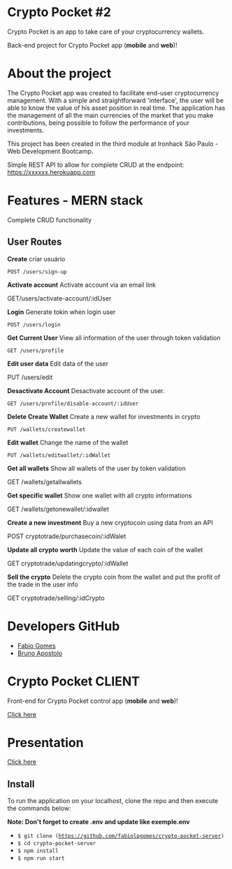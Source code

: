 ﻿# Crypto Pocket #2
 
Crypto Pocket is an app to take care of your cryptocurrency wallets.

Back-end project for Crypto Pocket app (**mobile** and **web**)!

# About the project

The Crypto Pocket app was created to facilitate end-user cryptocurrency management. With a simple and straightforward 'interface', the user will be able to know the value of his asset position in real time. The application has the management of all the main currencies of the market that you make contributions, being possible to follow the performance of your investments.

This project has been created in the third module at Ironhack São Paulo - Web Development Bootcamp.

Simple REST API to allow for complete CRUD  at the endpoint:
https://xxxxxx.herokuapp.com


# Features - MERN stack

Complete CRUD functionality

## User Routes


**Create** criar usuário

    POST /users/sign-up

**Activate account** Activate account via an email link

   GET/users/activate-account/:idUser

**Login** Generate tokin when login user

    POST /users/login

**Get Current User**  View all information of the user through token validation

    GET /users/profile
    
**Edit user data** Edit data of the user

  PUT /users/edit

**Desactivate Account**  Desactivate account of the user.

    GET /users/profile/disable-account/:idUser
    
**Delete Create Wallet** Create a new wallet for investments in crypto

    PUT /wallets/createwallet

**Edit wallet** Change the name of the wallet

    PUT /wallets/editwallet/:idWallet
    
**Get all wallets** Show all wallets of the user by token validation

   GET /wallets/getallwallets

**Get specific wallet** Show one wallet with all crypto informations

   GET /wallets/getonewallet/:idwallet


**Create a new investment** Buy a new cryptocoin using data from an API 

   POST cryptotrade/purchasecoin/:idWalet
   
   
**Update all crypto worth** Update the value of each coin of the wallet 

   GET cryptotrade/updatingcrypto/:idWallet

**Sell the crypto** Delete the crypto coin from the wallet and put the profit of the trade in the user info 

   GET cryptotrade/selling/:idCrypto

# Developers GitHub

- [Fabio Gomes](https://github.com/fabiolpgomes)
- [Bruno Apostolo](https://github.com/brunoapostolo)

# Crypto Pocket CLIENT

Front-end for Crypto Pocket control app (**mobile** and **web**)!

[Click here](https://github.com/fabiolpgomes/crypto-pocket-client)

# Presentation

[Click here](https://www.canva.com/design/DAE6l1qSFZI/xZhufOFHCylg5A8tYSolLw/view?utm_content=DAE6l1qSFZI&utm_campaign=designshare&utm_medium=link&utm_source=sharebutton)

## Install
To run the application on your localhost, clone the repo and then execute the commands below:

**Note: Don't forget to create .env and update like exemple.env**

- <code>$ git clone (https://github.com/fabiolpgomes/crypto-pocket-server)</code>
- <code>$ cd crypto-pocket-server</code>
- <code>$ npm install</code>
- <code>$ npm run start</code>
